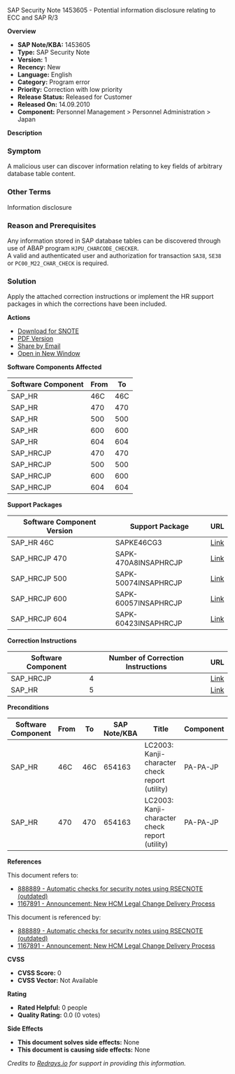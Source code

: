 SAP Security Note 1453605 - Potential information disclosure relating to ECC and SAP R/3

**Overview**

- **SAP Note/KBA:** 1453605
- **Type:** SAP Security Note
- **Version:** 1
- **Recency:** New
- **Language:** English
- **Category:** Program error
- **Priority:** Correction with low priority
- **Release Status:** Released for Customer
- **Released On:** 14.09.2010
- **Component:** Personnel Management > Personnel Administration > Japan

**Description**

### Symptom
A malicious user can discover information relating to key fields of arbitrary database table content.

### Other Terms
Information disclosure

### Reason and Prerequisites
Any information stored in SAP database tables can be discovered through use of ABAP program `HJPU_CHARCODE_CHECKER`.  
A valid and authenticated user and authorization for transaction `SA38`, `SE38` or `PC00_M22_CHAR_CHECK` is required.

### Solution
Apply the attached correction instructions or implement the HR support packages in which the corrections have been included.

**Actions**

- [Download for SNOTE](https://me.sap.com/notes/0040000008575832017)
- [PDF Version](https://me.sap.com/support/sfm/notes/print/0001453605?language=en-US&token=7FA826D860C8D9600D94E47E2F4E79AE)
- [Share by Email](https://me.sap.com/notes/0001453605/share)
- [Open in New Window](https://me.sap.com/notes/0001453605)

**Software Components Affected**

| Software Component | From | To   |
|--------------------|------|------|
| SAP_HR             | 46C  | 46C  |
| SAP_HR             | 470  | 470  |
| SAP_HR             | 500  | 500  |
| SAP_HR             | 600  | 600  |
| SAP_HR             | 604  | 604  |
| SAP_HRCJP          | 470  | 470  |
| SAP_HRCJP          | 500  | 500  |
| SAP_HRCJP          | 600  | 600  |
| SAP_HRCJP          | 604  | 604  |

**Support Packages**

| Software Component Version | Support Package             | URL                                                |
|----------------------------|-----------------------------|----------------------------------------------------|
| SAP_HR 46C                 | SAPKE46CG3                  | [Link](https://me.sap.com/supportpackage/SAPKE46CG3) |
| SAP_HRCJP 470              | SAPK-470A8INSAPHRCJP        | [Link](https://me.sap.com/supportpackage/SAPK-470A8INSAPHRCJP) |
| SAP_HRCJP 500              | SAPK-50074INSAPHRCJP         | [Link](https://me.sap.com/supportpackage/SAPK-50074INSAPHRCJP) |
| SAP_HRCJP 600              | SAPK-60057INSAPHRCJP         | [Link](https://me.sap.com/supportpackage/SAPK-60057INSAPHRCJP) |
| SAP_HRCJP 604              | SAPK-60423INSAPHRCJP         | [Link](https://me.sap.com/supportpackage/SAPK-60423INSAPHRCJP) |

**Correction Instructions**

| Software Component | Number of Correction Instructions | URL                                                  |
|--------------------|-----------------------------------|------------------------------------------------------|
| SAP_HRCJP          | 4                                 | [Link](https://me.sap.com/corrins/0001453605/6491)     |
| SAP_HR             | 5                                 | [Link](https://me.sap.com/corrins/0001453605/2)        |

**Preconditions**

| Software Component | From | To  | SAP Note/KBA | Title                                                    | Component    |
|--------------------|------|-----|--------------|----------------------------------------------------------|--------------|
| SAP_HR             | 46C  | 46C | 654163       | LC2003: Kanji-character check report (utility)           | PA-PA-JP     |
| SAP_HR             | 470  | 470 | 654163       | LC2003: Kanji-character check report (utility)           | PA-PA-JP     |

**References**

This document refers to:
- [888889 - Automatic checks for security notes using RSECNOTE (outdated)](https://me.sap.com/notes/888889)
- [1167891 - Announcement: New HCM Legal Change Delivery Process](https://me.sap.com/notes/1167891)

This document is referenced by:
- [888889 - Automatic checks for security notes using RSECNOTE (outdated)](https://me.sap.com/notes/888889)
- [1167891 - Announcement: New HCM Legal Change Delivery Process](https://me.sap.com/notes/1167891)

**CVSS**

- **CVSS Score:** 0
- **CVSS Vector:** Not Available

**Rating**

- **Rated Helpful:** 0 people
- **Quality Rating:** 0.0 (0 votes)

**Side Effects**

- **This document solves side effects:** None
- **This document is causing side effects:** None

*Credits to [Redrays.io](https://redrays.io) for support in providing this information.*